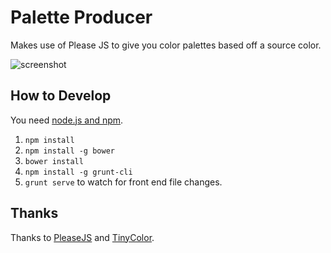 # Palette Producer

Makes use of Please JS to give you color palettes based off a source color.

![screenshot](https://raw.githubusercontent.com/moneypenny/palette-producer/master/screenshot.png)

## How to Develop

You need [node.js and npm](http://nodejs.org/).

1. `npm install`
1. `npm install -g bower`
1. `bower install`
1. `npm install -g grunt-cli`
1. `grunt serve` to watch for front end file changes.

## Thanks

Thanks to [PleaseJS](https://github.com/Fooidge/PleaseJS) and [TinyColor](https://github.com/bgrins/TinyColor).
